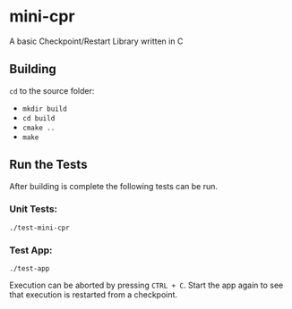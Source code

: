 # mini-cpr

A basic Checkpoint/Restart Library written in C

## Building
`cd` to the source folder:
- ```mkdir build```
- ```cd build```
- ```cmake ..```
- ```make```

## Run the Tests
After building is complete the following tests can be run.
### Unit Tests: 
```./test-mini-cpr```
### Test App:
```./test-app```

Execution can be aborted by pressing `CTRL + C`. Start the app again to see that execution is restarted from a checkpoint.